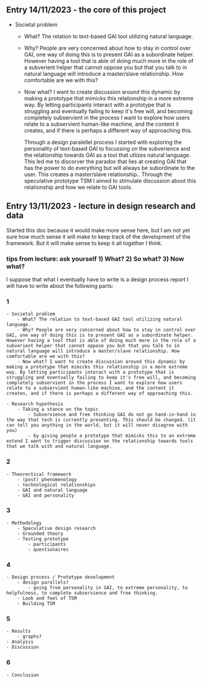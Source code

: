 ## Entry 14/11/2023  - the core of this project ##
   - Societal problem
        - What? The relation to text-based GAI tool utilizing natural language.
        - Why? People are very concerned about how to stay in control over GAI, one way of doing this is to present GAI as a subordinate helper. However having a tool that is able of doing much more in the role of a subverient helper that cannot oppose you but that you talk to in natural language will introduce a master/slave relationship. How comfortable are we with this? 
        - Now what? I want to create discussion around this dynamic by making a prototype that mimicks this relationship in a more extreme way. By letting participants interact with a prototype that is struggling and eventually failing to keep it's free will, and becoming completely subservient in the process I want to explore how users relate to a subservient human-like machine, and the content it creates, and if there is perhaps a different way of approaching this.

          Through a design paralellel process I started with exploring the personality of text-based GAI to focussing on the subverience and the relationship towards GAI as a tool that utlizes natural language. This led me to discorver the paradox that lies at creating GAI that has the power to do everything but will always be subordinate to the user. This creates a master/slave relationship.. Through the speculative prototype TSM I aimed to stimulate discussion about this relationship and how we relate to GAI tools. 
          
## Entry 13/11/2023 - lecture in design research and data ##

 Started this doc because it would make more sense here,  but I am not yet sure how much sense it will make to keep track of the development of the framework. But it will make sense to keep it all together I think. 
 
### tips from lecture: ask yourself 1) What? 2) So what? 3) Now what? ###

I suppose that what I eventually have to write is a design process report I will have to write about the following parts: 
### 1 
    - Societal problem
        - What? The relation to text-based GAI tool utilizing natural language.
        - Why? People are very concerned about how to stay in control over GAI, one way of doing this is to present GAI as a subordinate helper. However having a tool that is able of doing much more in the role of a subverient helper that cannot oppose you but that you talk to in natural language will introduce a master/slave relationship. How comfortable are we with this? 
        - Now what? I want to create discussion around this dynamic by making a prototype that mimicks this relationship in a more extreme way. By letting participants interact with a prototype that is struggling and eventually failing to keep it's free will, and becoming completely subservient in the process I want to explore how users relate to a subservient human-like machine, and the content it creates, and if there is perhaps a different way of approaching this.
        
    - Research hypothesis 
        - Taking a stance on the topic 
            - Subservience and free thinking GAI do not go hand-in-hand in the way that tech is currently presenting. This should be changed. (it can tell you anything in the world, but it will never disagree with you) 
            - by giving people a prototype that mimicks this to an extreme extend I want to trigger discussion on the relationship towards tools that we talk with and natural language. 
 ### 2            
    - Theorectical framework 
        - (post) phenomenology
        - technological relationships 
        - GAI and natural language 
        - GAI and personality
  ### 3       
    - Methodology 
        - Speculative design research 
        - Grounded theory 
        - Testing prototype 
            - participants 
            - questionaires
  ### 4        
    - Design process / Prototype development 
        - design parallels? 
            - going from personality in GAI, to extreme personality, to helpfulness, to complete subservience and free thinking. 
        - Look and feel of TSM
        - Building TSM 
 ### 5        
 
    - Results
        - graphs? 
    - Analysis 
    - Discussion 
### 6 
    - Conclusion 
